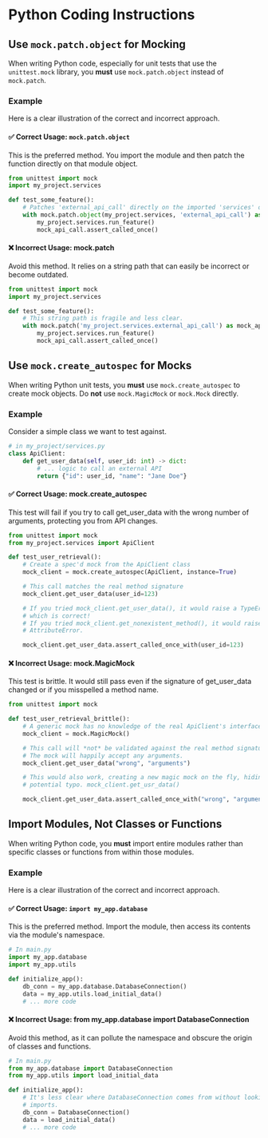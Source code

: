 # Python Coding Instructions

## Use `mock.patch.object` for Mocking

When writing Python code, especially for unit tests that use the `unittest.mock`
library, you **must** use `mock.patch.object` instead of `mock.patch`.

### Example

Here is a clear illustration of the correct and incorrect approach.

#### ✅ Correct Usage: `mock.patch.object`

This is the preferred method. You import the module and then patch the function
directly on that module object.

```python
from unittest import mock
import my_project.services

def test_some_feature():
    # Patches 'external_api_call' directly on the imported 'services' object.
    with mock.patch.object(my_project.services, 'external_api_call') as mock_api_call:
        my_project.services.run_feature()
        mock_api_call.assert_called_once()
```

#### ❌ Incorrect Usage: mock.patch

Avoid this method. It relies on a string path that can easily be incorrect or
become outdated.

```python
from unittest import mock
import my_project.services

def test_some_feature():
    # This string path is fragile and less clear.
    with mock.patch('my_project.services.external_api_call') as mock_api_call:
        my_project.services.run_feature()
        mock_api_call.assert_called_once()
```

## Use `mock.create_autospec` for Mocks

When writing Python unit tests, you **must** use `mock.create_autospec` to
create mock objects. Do **not** use `mock.MagicMock` or `mock.Mock` directly.

### Example

Consider a simple class we want to test against.

```python
# in my_project/services.py
class ApiClient:
    def get_user_data(self, user_id: int) -> dict:
        # ... logic to call an external API
        return {"id": user_id, "name": "Jane Doe"}
```

#### ✅ Correct Usage: mock.create_autospec

This test will fail if you try to call get_user_data with the wrong number of
arguments, protecting you from API changes.

```python
from unittest import mock
from my_project.services import ApiClient

def test_user_retrieval():
    # Create a spec'd mock from the ApiClient class
    mock_client = mock.create_autospec(ApiClient, instance=True)

    # This call matches the real method signature
    mock_client.get_user_data(user_id=123)

    # If you tried mock_client.get_user_data(), it would raise a TypeError,
    # which is correct!
    # If you tried mock_client.get_nonexistent_method(), it would raise an
    # AttributeError.

    mock_client.get_user_data.assert_called_once_with(user_id=123)
```

#### ❌ Incorrect Usage: mock.MagicMock

This test is brittle. It would still pass even if the signature of get_user_data
changed or if you misspelled a method name.

```python
from unittest import mock

def test_user_retrieval_brittle():
    # A generic mock has no knowledge of the real ApiClient's interface
    mock_client = mock.MagicMock()

    # This call will *not* be validated against the real method signature.
    # The mock will happily accept any arguments.
    mock_client.get_user_data("wrong", "arguments")

    # This would also work, creating a new magic mock on the fly, hiding a
    # potential typo. mock_client.get_usr_data()

    mock_client.get_user_data.assert_called_once_with("wrong", "arguments")
```

## Import Modules, Not Classes or Functions

When writing Python code, you **must** import entire modules rather than
specific classes or functions from within those modules.

### Example

Here is a clear illustration of the correct and incorrect approach.

#### ✅ Correct Usage: `import my_app.database`

This is the preferred method. Import the module, then access its contents via
the module's namespace.

```python
# In main.py
import my_app.database
import my_app.utils

def initialize_app():
    db_conn = my_app.database.DatabaseConnection()
    data = my_app.utils.load_initial_data()
    # ... more code
```

#### ❌ Incorrect Usage: from my_app.database import DatabaseConnection

Avoid this method, as it can pollute the namespace and obscure the origin of
classes and functions.

```python
# In main.py
from my_app.database import DatabaseConnection
from my_app.utils import load_initial_data

def initialize_app():
    # It's less clear where DatabaseConnection comes from without looking at the
    # imports.
    db_conn = DatabaseConnection()
    data = load_initial_data()
    # ... more code
```
